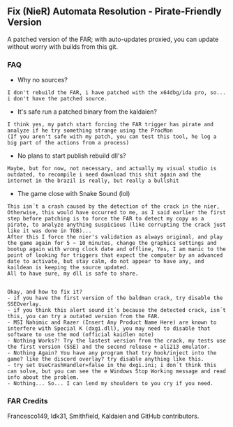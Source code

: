 ## Fix (NieR) Automata Resolution - Pirate-Friendly Version

A patched version of the FAR; with auto-updates proxied, you can update without worry with builds from this git.

### FAQ
- Why no sources?

```
I don't rebuild the FAR, i have patched with the x64dbg/ida pro, so... i don't have the patched source.
```


- It's safe run a patched binary from the kaldaien?

```
I think yes, my patch start forcing the FAR trigger has pirate and analyze if he try something strange using the ProcMon
(If you aren't safe with my patch, you can test this tool, he log a big part of the actions from a process)
```



- No plans to start publish rebuild dll's?
```
Maybe, but for now, not necessary, and actually my visual studio is outdated, to recompile i need download this shit again and the
internet in the brazil is really, but really a bullshit
```

- The game close with Snake Sound (lol)
```
This isn´t a crash caused by the detection of the crack in the nier, Otherwise, this would have occurred to me, as I said earlier the first step before patching is to force the FAR to detect my copy as a pirate, to analyze anything suspicious (like corrupting the crack just like it was done in TOB)...
After this I force the nier's validation as always original, and play the game again for 5 ~ 10 minutes, change the graphics settings and bootup again with wrong clock date and offline, Yes, I am manic to the point of looking for triggers that expect the computer by an advanced date to activate, but stay calm, do not appear to have any, and kaildean is keeping the source updated.
All to have sure, my dll is safe to share.


Okay, and how to fix it?
- if you have the first version of the baldman crack, try disable the SSEOverlay.
- if you think this alert sound it´s because the detected crack, isn´t this, you can try a outated version from the FAR.
- MSI Nahimic and Razer (Insert Any Product Name Here) are known to interfere with Special K (dxgi.dll), you may need to disable that software to use the mod (official kaidlen note)
- Nothing Works?! Try the lastest version from the crack, my tests use the first version (SSE) and the second release + ali213 emulator.
- Nothing Again? You have any program that try hook/inject into the game? like the discord overlay? try disable anything like this.
- try set UseCrashHandler=false in the dxgi.ini; i don´t think this can solve, but you can see the e Windows Stop Working message and read info about the problem.
- Nothing... So... I can lend my shoulders to you cry if you need.

```

### FAR Credits
Francesco149, Idk31, Smithfield, Kaldaien and GitHub contributors.
